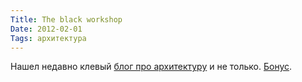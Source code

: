 ```yaml
---
Title: The black workshop
Date: 2012-02-01
Tags: архитектура
---
```


Нашел недавно клевый [блог про архитектуру][1] и не только. [Бонус][2].

[1]: http://theblackworkshop.tumblr.com/
[2]: http://naturama.tumblr.com/